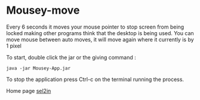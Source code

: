 # Mousey-move

Every 6 seconds it moves your mouse pointer to stop screen from being locked making other programs think that the desktop is being used. 
You can move mouse between auto moves, it will move again where it currently is by 1 pixel  

To start, double click the jar or the giving command :
```
java -jar Mousey-App.jar
```

To stop the application press Ctrl-c on the terminal running the process.


Home page [sel2in](http://sel2in.com/pages/prog/java)
